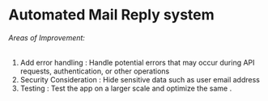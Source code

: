 # Automated Mail Reply system

###### Areas of Improvement:

1. Add error handling : Handle potential errors that may occur during API requests, authentication, or other operations
2. Security Consideration : Hide sensitive data such as user email address
3. Testing : Test the app on a larger scale and optimize the same .
